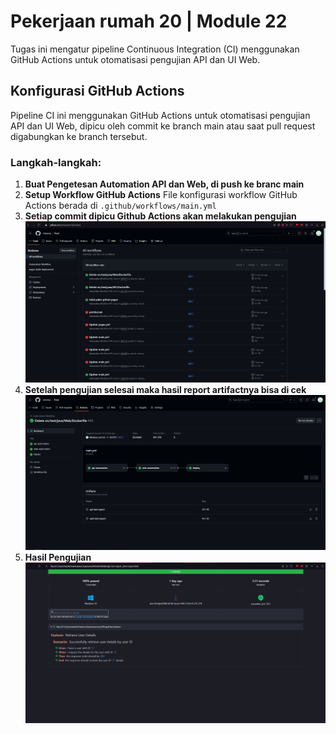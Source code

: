 # Pekerjaan rumah 20 | Module 22

Tugas ini mengatur pipeline Continuous Integration (CI) menggunakan GitHub Actions untuk otomatisasi pengujian API dan UI Web.

## Konfigurasi GitHub Actions

Pipeline CI ini menggunakan GitHub Actions untuk otomatisasi pengujian API dan UI Web, dipicu oleh commit ke branch main atau saat pull request digabungkan ke branch tersebut.

### Langkah-langkah:
1. **Buat Pengetesan Automation API dan Web, di push ke branc main**
2. **Setup Workflow GitHub Actions**
File konfigurasi workflow GitHub Actions berada di `.github/workflows/main.yml`
3. **Setiap commit dipicu Github Actions akan melakukan pengujian**
![Screenshot](https://github.com/rdwaray/Final/blob/main/Screenshoot/1.png)
4. **Setelah pengujian selesai maka hasil report artifactnya bisa di cek**
   ![Screenshot](https://github.com/rdwaray/Final/blob/main/Screenshoot/2.png)
5. **Hasil Pengujian**
![Screenshot](https://github.com/rdwaray/Final/blob/main/Screenshoot/3.png)





